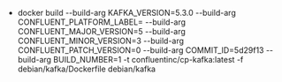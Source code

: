 + docker build --build-arg KAFKA_VERSION=5.3.0 --build-arg CONFLUENT_PLATFORM_LABEL= --build-arg CONFLUENT_MAJOR_VERSION=5 --build-arg CONFLUENT_MINOR_VERSION=3 --build-arg CONFLUENT_PATCH_VERSION=0 --build-arg COMMIT_ID=5d29f13 --build-arg BUILD_NUMBER=1 -t confluentinc/cp-kafka:latest -f debian/kafka/Dockerfile debian/kafka
